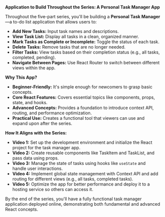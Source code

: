 **Application to Build Throughout the Series: A Personal Task Manager App**

Throughout the five-part series, you'll be building a **Personal Task Manager**—a to-do list application that allows users to:

- **Add New Tasks:** Input task names and descriptions.
- **View Task List:** Display all tasks in a clean, organized manner.
- **Mark Tasks as Complete or Incomplete:** Toggle the status of each task.
- **Delete Tasks:** Remove tasks that are no longer needed.
- **Filter Tasks:** View tasks based on their completion status (e.g., all tasks, completed, pending).
- **Navigate Between Pages:** Use React Router to switch between different views within the app.

**Why This App?**

- **Beginner-Friendly:** It's simple enough for newcomers to grasp basic concepts.
- **Core React Features:** Covers essential topics like components, props, state, and hooks.
- **Advanced Concepts:** Provides a foundation to introduce context API, routing, and performance optimization.
- **Practical Use:** Creates a functional tool that viewers can use and expand upon after the series.

**How It Aligns with the Series:**

- **Video 1:** Set up the development environment and initialize the React project for the task manager app.
- **Video 2:** Create reusable components like TaskItem and TaskList, and pass data using props.
- **Video 3:** Manage the state of tasks using hooks like `useState` and handle user interactions.
- **Video 4:** Implement global state management with Context API and add routing for different views (e.g., all tasks, completed tasks).
- **Video 5:** Optimize the app for better performance and deploy it to a hosting service so others can access it.

By the end of the series, you'll have a fully functional task manager application deployed online, demonstrating both fundamental and advanced React concepts.
